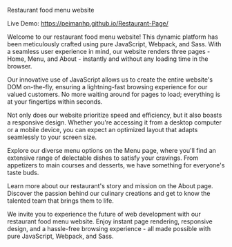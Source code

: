 Restaurant food menu website

Live Demo: https://peimanhp.github.io/Restaurant-Page/

Welcome to our restaurant food menu website! This dynamic platform has been meticulously crafted using pure JavaScript, Webpack, and Sass. With a seamless user experience in mind, our website renders three pages - Home, Menu, and About - instantly and without any loading time in the browser.

Our innovative use of JavaScript allows us to create the entire website's DOM on-the-fly, ensuring a lightning-fast browsing experience for our valued customers. No more waiting around for pages to load; everything is at your fingertips within seconds.

Not only does our website prioritize speed and efficiency, but it also boasts a responsive design. Whether you're accessing it from a desktop computer or a mobile device, you can expect an optimized layout that adapts seamlessly to your screen size.

Explore our diverse menu options on the Menu page, where you'll find an extensive range of delectable dishes to satisfy your cravings. From appetizers to main courses and desserts, we have something for everyone's taste buds.

Learn more about our restaurant's story and mission on the About page. Discover the passion behind our culinary creations and get to know the talented team that brings them to life.

We invite you to experience the future of web development with our restaurant food menu website. Enjoy instant page rendering, responsive design, and a hassle-free browsing experience - all made possible with pure JavaScript, Webpack, and Sass.
